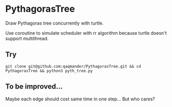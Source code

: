 # PythagorasTree

Draw Pythagoras tree concurrently with turtle.

Use coroutine to simulate scheduler with rr algorithm because turtle doesn't support multithread.

## Try

    git clone git@github.com:qaqmander/PythagorasTree.git && cd PythagorasTree && python3 pyth_tree.py
    
## To be improved...

Maybe each edge should cost same time in one step... But who cares?
